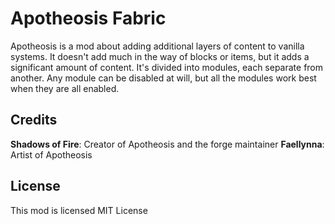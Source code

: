 # Apotheosis Fabric

Apotheosis is a mod about adding additional layers of content to vanilla systems. It doesn't add much in the way of blocks or items, but it adds a significant amount of content. It's divided into modules, each separate from another. Any module can be disabled at will, but all the modules work best when they are all enabled.

## Credits

**Shadows of Fire**: Creator of Apotheosis and the forge maintainer
**Faellynna**: Artist of Apotheosis

## License

This mod is licensed MIT License
